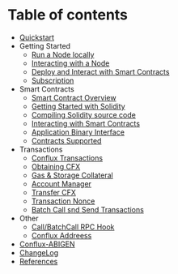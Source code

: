 # Table of contents
- [Quickstart](docs/quickstart.md)
- Getting Started
    - [Run a Node locally](docs/getting_started/run_node_locally.md)
    - [Interacting with a Node](docs/getting_started/interacting_with_node.md)
    - [Deploy and Interact with Smart Contracts](docs/getting_started/deploy_interact_smart_contracts.md)
    - [Subscription](docs/getting_started/pub_sub.md)
- Smart Contracts
    - [Smart Contract Overview](docs/smart_contracts/smart_contracts_overview.md)
    - [Getting Started with Solidity](docs/smart_contracts/getting_started_solidity.md)
    - [Compiling Solidity source code](docs/smart_contracts/compiling_solidity.md)
    - [Interacting with Smart Contracts](docs/smart_contracts/interacting_with_smart_contract.md)
    - [Application Binary Interface](docs/smart_contracts/application_binary_interface.md)
    - [Contracts Supported](docs/smart_contracts/contracts_supported.md)
- Transactions
    - [Conflux Transactions](docs/transactions/transactions.md)
    - [Obtaining CFX](docs/transactions/obtaining_cfx.md)
    - [Gas & Storage Collateral](docs/transactions/gas_and_storage.md)
    - [Account Manager](docs/transactions/account_manager.md)
    - [Transfer CFX](docs/transactions/transfer_cfx.md)
    - [Transaction Nonce](docs/transactions/transaction_nonce.md)
    - [Batch Call snd Send Transactions](docs/transactions/batch_call_and_send.md)
- Other
    - [Call/BatchCall RPC Hook](docs/other/middlewire.md)
    - [Conflux Addreess](https://app.gitbook.com/o/-M_3ceuxf0yHyWGZk0em/s/lpwHIUPNb7e6SBw47wGP/notes/conflux-address)
- [Conflux-ABIGEN](https://github.com/Conflux-Chain/conflux-abigen#deploy-contract)
- [ChangeLog](changeLog.md)
- [References](docs/references.md)
